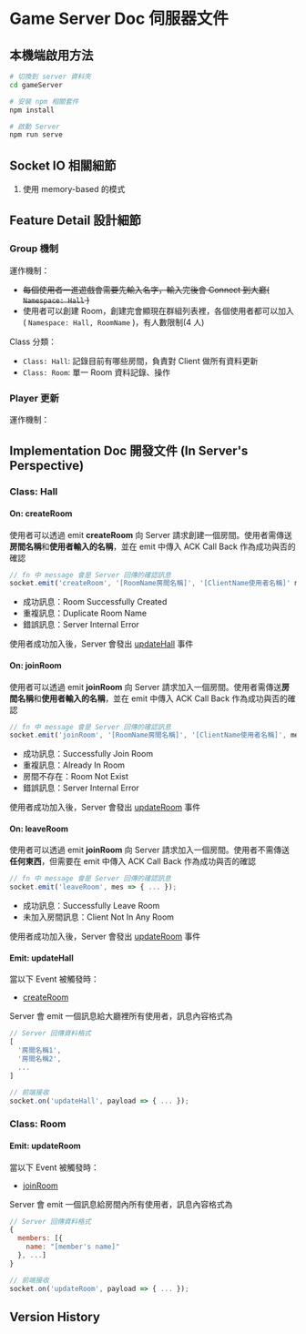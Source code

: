 # Game Server Doc 伺服器文件

## 本機端啟用方法

```sh
# 切換到 server 資料夾
cd gameServer

# 安裝 npm 相關套件
npm install

# 啟動 Server
npm run serve
```

## Socket IO 相關細節

1. 使用 memory-based 的模式

## Feature Detail 設計細節

### Group 機制

運作機制：
- ~~每個使用者一進遊戲會需要先輸入名字，輸入完後會 Connect 到大廳( `Namespace: Hall` )~~
- 使用者可以創建 Room，創建完會顯現在群組列表裡，各個使用者都可以加入( `Namespace: Hall, RoomName` )，有人數限制(4 人)

Class 分類：
- `Class: Hall`: 記錄目前有哪些房間，負責對 Client 做所有資料更新
- `Class: Room`: 單一 Room 資料記錄、操作

### Player 更新

運作機制：

## Implementation Doc 開發文件 (In Server's Perspective)

### Class: Hall

#### On: createRoom

使用者可以透過 emit **createRoom** 向 Server 請求創建一個房間。使用者需傳送**房間名稱**和**使用者輸入的名稱**，並在 emit 中傳入 ACK Call Back 作為成功與否的確認

```js
// fn 中 message 會是 Server 回傳的確認訊息
socket.emit('createRoom', '[RoomName房間名稱]', '[ClientName使用者名稱]' mes => { ... });
```

- 成功訊息：Room Successfully Created
- 重複訊息：Duplicate Room Name
- 錯誤訊息：Server Internal Error

使用者成功加入後，Server 會發出 [updateHall](#emit-updatehall) 事件

#### On: joinRoom

使用者可以透過 emit **joinRoom** 向 Server 請求加入一個房間。使用者需傳送**房間名稱**和**使用者輸入的名稱**，並在 emit 中傳入 ACK Call Back 作為成功與否的確認

```js
// fn 中 message 會是 Server 回傳的確認訊息
socket.emit('joinRoom', '[RoomName房間名稱]', '[ClientName使用者名稱]', mes => { ... });
```

- 成功訊息：Successfully Join Room
- 重複訊息：Already In Room
- 房間不存在：Room Not Exist
- 錯誤訊息：Server Internal Error

使用者成功加入後，Server 會發出 [updateRoom](#emit-updateroom) 事件

#### On: leaveRoom

使用者可以透過 emit **joinRoom** 向 Server 請求加入一個房間。使用者不需傳送**任何東西**，但需要在 emit 中傳入 ACK Call Back 作為成功與否的確認

```js
// fn 中 message 會是 Server 回傳的確認訊息
socket.emit('leaveRoom', mes => { ... });
```

- 成功訊息：Successfully Leave Room
- 未加入房間訊息：Client Not In Any Room

使用者成功加入後，Server 會發出 [updateRoom](#emit-updateroom) 事件

#### Emit: updateHall

當以下 Event 被觸發時：

- [createRoom](#on-createroom)

Server 會 emit 一個訊息給大廳裡所有使用者，訊息內容格式為

```js
// Server 回傳資料格式
[
  '房間名稱1',
  '房間名稱2',
  ...
]

// 前端接收
socket.on('updateHall', payload => { ... });
```

### Class: Room

#### Emit: updateRoom

當以下 Event 被觸發時：

- [joinRoom](#on-joinroom)

Server 會 emit 一個訊息給房間內所有使用者，訊息內容格式為

```js
// Server 回傳資料格式
{
  members: [{
    name: "[member's name]"
  }, ...]
}

// 前端接收
socket.on('updateRoom', payload => { ... });
```

## Version History